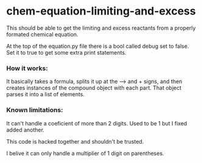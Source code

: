 # chem-equation-limiting-and-excess

This should be able to get the limiting and excess reactants from a properly formated chemical equation. 

At the top of the equation.py file there is a bool called debug set to false. Set it to true to get some extra print statements. 

### How it works:

It basically takes a formula, splits it up at the --> and + signs, and then creates instances of the compound object with each part. That object parses it into a list of elements. 

### Known limitations:

It can't handle a coeficient of more than 2 digits. Used to be 1 but I fixed added another. 

This code is hacked together and shouldn't be trusted. 

I belive it can only handle a multiplier of 1 digit on parentheses. 
